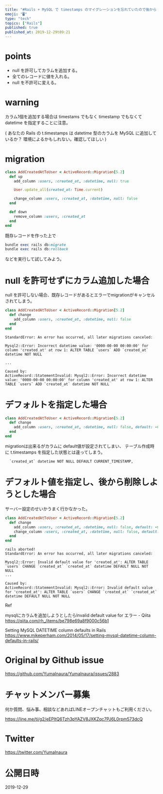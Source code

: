 ```yaml
---
title: "#Rails + MySQL で timestamps のマイグレーションを忘れていたので後から created_at / updated_"
emoji: "🖥"
type: "tech"
topics: ["Rails"]
published: true
published_at: 2019-12-29t09:21
---
```


# points

- null を許可してカラムを追加する。
- 全てのレコードに値を入れる。
- null を不許可に変える。

# warning 

カラム1個を追加する場合は timestams でもなく timestamp でもなくて datetime を指定することに注意。

( あなたの Rails の t.timestamps は datetime 型のカラムを MySQL に追加しているか？ 環境によるかもしれない。確認してほしい )


# migration

```rb
class AddCreatedAtToUser < ActiveRecord::Migration[5.2]
  def up
    add_column :users, :created_at, :datetime, null: true

    User.update_all(created_at: Time.current)

    change_column :users, :created_at, :datetime, null: false
  end

  def down
    remove_column :users, :created_at
  end
end
```

既存レコードを作った上で

```rb
bundle exec rails db:migrate
bundle exec rails db:rollback
```

などを実行して試してみよう。

#  null を許可せずにカラム追加した場合

null を許可しない場合、既存レコードがあるとエラーでmigrationがキャンセルされてしまう。

```rb
class AddCreatedAtToUser < ActiveRecord::Migration[5.2]
  def change
    add_column :users, :created_at, :datetime, null: false
  end
end
```

```
StandardError: An error has occurred, all later migrations canceled:

Mysql2::Error: Incorrect datetime value: '0000-00-00 00:00:00' for column 'created_at' at row 1: ALTER TABLE `users` ADD `created_at` datetime NOT NULL

...

Caused by:
ActiveRecord::StatementInvalid: Mysql2::Error: Incorrect datetime value: '0000-00-00 00:00:00' for column 'created_at' at row 1: ALTER TABLE `users` ADD `created_at` datetime NOT NULL
```

# デフォルトを指定した場合

```rb
class AddCreatedAtToUser < ActiveRecord::Migration[5.2]
  def change
    add_column :users, :created_at, :datetime, null: false, default: -> { 'NOW()' }
  end
end
```

migrationは出来るがカラムに default値が設定されてしまい、 テーブル作成時に t.timestamps を指定した状態とは違ってしまう。

```
  `created_at` datetime NOT NULL DEFAULT CURRENT_TIMESTAMP,
```

# デフォルト値を指定し、後から削除しようとした場合

サーバー設定のせいかうまく行かなかった。

```rb
class AddCreatedAtToUser < ActiveRecord::Migration[5.2]
  def change
    add_column :users, :created_at, :datetime, null: false, default: -> { 'NOW()' }
    change_column :users, :created_at, :datetime, null: false, default: ''
  end
end
```

```
rails aborted!
StandardError: An error has occurred, all later migrations canceled:

Mysql2::Error: Invalid default value for 'created_at': ALTER TABLE `users` CHANGE `created_at` `created_at` datetime DEFAULT NULL NOT NULL
...

Caused by:
ActiveRecord::StatementInvalid: Mysql2::Error: Invalid default value for 'created_at': ALTER TABLE `users` CHANGE `created_at` `created_at` datetime DEFAULT NULL NOT NULL
```


Ref

mysqlにカラムを追加しようとしたらInvalid default value for エラー - Qiita
https://qiita.com/rh_/items/be798e69a8f9000c56b1

Setting MySQL DATETIME column defaults in Rails
https://www.mikeperham.com/2014/05/17/setting-mysql-datetime-column-defaults-in-rails/

# Original by Github issue

https://github.com/YumaInaura/YumaInaura/issues/2883








<!-- Update From Qiita API -->

# チャットメンバー募集


何か質問、悩み事、相談などあればLINEオープンチャットもご利用ください。

https://line.me/ti/g2/eEPltQ6Tzh3pYAZV8JXKZqc7PJ6L0rpm573dcQ





# Twitter


https://twitter.com/YumaInaura


<!-- Update From Qiita API -->



# 公開日時

2019-12-29
